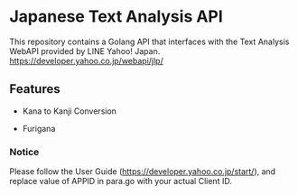 # Japanese Text Analysis API
This repository contains a Golang API that interfaces with the Text Analysis WebAPI provided by LINE Yahoo! Japan. https://developer.yahoo.co.jp/webapi/jlp/

## Features
- Kana to Kanji Conversion

- Furigana 

### Notice
Please follow the User Guide (https://developer.yahoo.co.jp/start/), 
and replace value of APPID in para.go with your actual Client ID.
